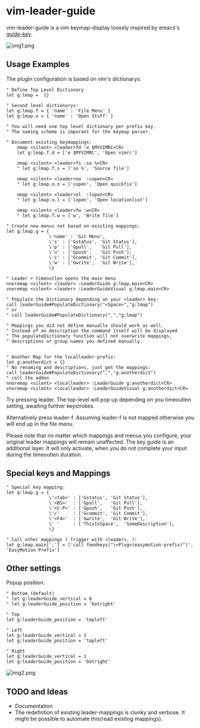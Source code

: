 # vim-leader-guide

vim-leader-guide is a vim keymap-display loosely inspired by emacs's [guide-key](https://github.com/kai2nenobu/guide-key).

![img1.png](https://raw.githubusercontent.com/hecal3/vim-leader-guide/master/img1.png)

## Usage Examples
The plugin configuration is based on vim's dictionarys.

```vim
" Define Top Level Dictionary
let g:lmap =  {}

" Second level dictionarys:
let g:lmap.f = { 'name' : 'File Menu' }
let g:lmap.o = { 'name' : 'Open Stuff' }

" You will need one top level dictionary per prefix key.
" The naming scheme is imporant for the keymap parser.

" Document existing keymappings:
	nmap <silent> <leader>fd :e $MYVIMRC<CR>
	let g:lmap.f.d = ['e $MYVIMRC', 'Open vimrc']

	nmap <silent> <leader>fs :so %<CR>
	" let g:lmap.f.s = ['so %', 'Source file']

	nmap <silent> <leader>oo  :copen<CR>
	" let g:lmap.o.o = ['copen', 'Open quickfix']

	nmap <silent> <leader>ol  :lopen<CR>
	" let g:lmap.o.l = ['lopen', 'Open locationlist']

	nmap <silent> <leader>fw :w<CR>
	" let g:lmap.f.w = ['w', 'Write file']

" Create new menus not based on existing mappings:
let g:lmap.g = {
				\'name' : 'Git Menu',
				\'s' : ['Gstatus', 'Git Status'],
                \'p' : ['Gpull',   'Git Pull'],
                \'u' : ['Gpush',   'Git Push'],
                \'c' : ['Gcommit', 'Git Commit'],
                \'w' : ['Gwrite',  'Git Write'],
                \}

" Leader + timeoutlen opens the main menu
nnoremap <silent> <leader> :LeaderGuide g:lmap.main<CR>
vnoremap <silent> <leader> :LeaderGuideVisual g:lmap.main<CR>

" Populate the Dictionary depending on your <leader> key:
call leaderGuide#PopulateDictionary("<Space>","g:lmap")
" or
" call leaderGuide#PopulateDictionary(",","g:lmap")

" Mappings you did not define manualle should work as well.
" Instead of an description the command itself will be displayed
" The populateDictionary function will not overwrite mappings,
" descriptions or group names you defined manually.


" Another Map for the localleader-prefix:
let g:anotherdict = {}
" No renaming and descriptions, just get the mappings:
call leaderGuide#PopulateDictionary(",","g:anotherdict")
" call the addon
nnoremap <silent> <localleader> :LeaderGuide g:anotherdict<CR>
vnoremap <silent> <localleader> :LeaderGuideVisual g:anotherdict<CR>

```

Try pressing leader.
The top-level will pop up depending on you timeoutlen setting, awaiting further keystrokes.

Alternatively press leader-f. Assuming leader-f is not mapped otherwise you will end up in the file menu.

Please note that no matter which mappings and menus you configure, your original leader mappings will remain unaffected.
The key guide is an additional layer. It will only activate, when you do not complete your input during the timeoutlen duration.


## Special keys and Mappings

```vim
" Special key mapping:
let g:lmap.g = {
				\'<tab>' : ['Gstatus', 'Git Status'],
                \'<BS>'  : ['Gpull',   'Git Pull'],
                \'<C-P>' : ['Gpush',   'Git Push'],
                \'/'     : ['Gcommit', 'Git Commit'],
                \'<F4>'  : ['Gwrite',  'Git Write'],
                \' '     : ['ThisIsSpace',  'SomeDescription'],
                \}

" Call other mappings ( Trigger with <leader>, ):
let g:lmap.main[','] = ['call feedkeys("\<Plug>(easymotion-prefix)")', 'EasyMotion Prefix']
```

## Other settings

Popup position:

```vim
" Bottom (default)
" let g:leaderGuide_vertical = 0
" let g:leaderGuide_position = 'botright'

" Top
let g:leaderGuide_position = 'topleft'

" Left
let g:leaderGuide_vertical = 1
let g:leaderGuide_position = 'topleft'

" Right
let g:leaderGuide_vertical = 1
let g:leaderGuide_position = 'botright'

```

![img2.png](https://raw.githubusercontent.com/hecal3/vim-leader-guide/master/img2.png)

## TODO and Ideas

- Documentation
- The redefintion of existing leader-mappings is clunky and verbose. It might be possible to automate this(read existing mappings).

